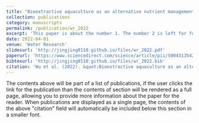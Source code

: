 ```yaml
---
title: "Bioextractive aquaculture as an alternative nutrient management strategy for water resource recovery facilities"
collection: publications
category: manuscripts
permalink: /publication/wr_2022
excerpt: 'This paper is about the number 1. The number 2 is left for future work.'
date: 2022-04-01
venue: 'Water Research'
slidesurl: 'http://jingjing0110.github.io/files/wr_2022.pdf'
paperurl: 'https://www.sciencedirect.com/science/article/pii/S0043135422000550'
bibtexurl: 'http://jingjing0110.github.io/files/wr_2022.bib'
citation: 'Wu et al. (2022). &quot;Bioextractive aquaculture as an alternative nutrient management strategy for water resource recovery facilities.&quot; <i>Water Research</i>. 212, 118092.'
---
```

The contents above will be part of a list of publications, if the user clicks the link for the publication than the contents of section will be rendered as a full page, allowing you to provide more information about the paper for the reader. When publications are displayed as a single page, the contents of the above "citation" field will automatically be included below this section in a smaller font.
